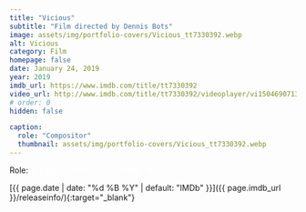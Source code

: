 ```yaml
---
title: "Vicious"
subtitle: "Film directed by Dennis Bots"
image: assets/img/portfolio-covers/Vicious_tt7330392.webp
alt: Vicious
category: Film
homepage: false
date: January 24, 2019
year: 2019
imdb_url: https://www.imdb.com/title/tt7330392
video_url: http://www.imdb.com/title/tt7330392/videoplayer/vi1504690713
# order: 0
hidden: false

caption:
  role: "Compositor"
  thumbnail: assets/img/portfolio-covers/Vicious_tt7330392.webp
---
```

Role: <span style="color:white">{{ page.caption.role | default: "N/A" }}</span>

[{{ page.date | date: "%d %B %Y" | default: "IMDb" }}]({{ page.imdb_url }}/releaseinfo/){:target="_blank"}


